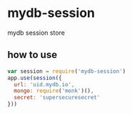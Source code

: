 # mydb-session
mydb session store

## how to use
```javascript
var session = require('mydb-session')
app.use(session({
  url: 'uid.mydb.io',
  mongo: require('monk')(),
  secret: 'supersecuresecret'
}))
```

```javascript


```

